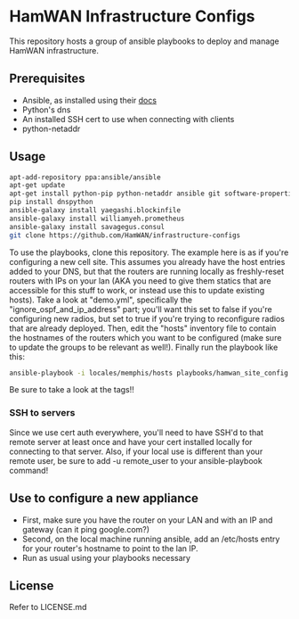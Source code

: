 # HamWAN Infrastructure Configs
This repository hosts a group of ansible playbooks to deploy and manage HamWAN infrastructure.

## Prerequisites
* Ansible, as installed using their [docs](http://docs.ansible.com/intro_installation.html)
* Python's dns
* An installed SSH cert to use when connecting with clients
* python-netaddr

## Usage
```bash
apt-add-repository ppa:ansible/ansible
apt-get update
apt-get install python-pip python-netaddr ansible git software-properties-common -y
pip install dnspython
ansible-galaxy install yaegashi.blockinfile
ansible-galaxy install williamyeh.prometheus
ansible-galaxy install savagegus.consul
git clone https://github.com/HamWAN/infrastructure-configs
```
To use the playbooks, clone this repository. The example here is as if you're configuring a new cell site. This assumes you already have the host entries added to your DNS, but that the routers are running locally as freshly-reset routers with IPs on your lan (AKA you need to give them statics that are accessible for this stuff to work, or instead use this to update existing hosts). Take a look at "demo.yml", specifically the "ignore_ospf_and_ip_address" part; you'll want this set to false if you're configuring new radios, but set to true if you're trying to reconfigure radios that are already deployed. Then, edit the "hosts" inventory file to contain the hostnames of the routers which you want to be configured (make sure to update the groups to be relevant as well!). Finally run the playbook like this:
```bash
ansible-playbook -i locales/memphis/hosts playbooks/hamwan_site_config.yml
```
Be sure to take a look at the tags!!

### SSH to servers
Since we use cert auth everywhere, you'll need to have SSH'd to that remote server at least once and have your cert installed locally for connecting to that server. Also, if your local use is different than your remote user, be sure to add -u remote_user to your ansible-playbook command!

## Use to configure a new appliance
* First, make sure you have the router on your LAN and with an IP and gateway (can it ping google.com?)
* Second, on the local machine running ansible, add an /etc/hosts entry for your router's hostname to point to the lan IP.
* Run as usual using your playbooks necessary

## License
Refer to LICENSE.md
